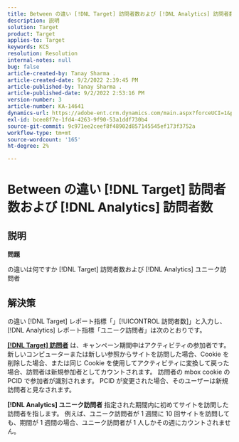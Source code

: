 ```yaml
---
title: Between の違い [!DNL Target] 訪問者数および [!DNL Analytics] 訪問者数
description: 説明
solution: Target
product: Target
applies-to: Target
keywords: KCS
resolution: Resolution
internal-notes: null
bug: false
article-created-by: Tanay Sharma .
article-created-date: 9/2/2022 2:39:45 PM
article-published-by: Tanay Sharma .
article-published-date: 9/2/2022 2:53:16 PM
version-number: 3
article-number: KA-14641
dynamics-url: https://adobe-ent.crm.dynamics.com/main.aspx?forceUCI=1&pagetype=entityrecord&etn=knowledgearticle&id=d7fa2510-cd2a-ed11-9db1-002248086735
exl-id: bcee8f7e-1fd4-4263-9f90-53a1ddf730b4
source-git-commit: 9c971ee2ceef8f48902d857145545ef173f3752a
workflow-type: tm+mt
source-wordcount: '165'
ht-degree: 2%

---
```


# Between の違い [!DNL Target] 訪問者数および [!DNL Analytics] 訪問者数

## 説明


<b>問題</b>

の違いは何ですか [!DNL Target] 訪問者数および [!DNL Analytics] ユニーク訪問者


## 解決策


の違い [!DNL Target] レポート指標「」[!UICONTROL 訪問者数]」と入力し、 [!DNL Analytics] レポート指標「ユニーク訪問者」は次のとおりです。

<u><b>[!DNL Target] 訪問者</b></u> は、キャンペーン期間中はアクティビティの参加者です。 新しいコンピューターまたは新しい参照からサイトを訪問した場合、Cookie を削除した場合、または同じ Cookie を使用してアクティビティに変換して戻った場合、訪問者は新規参加者としてカウントされます。 訪問者の mbox cookie の PCID で参加者が識別されます。 PCID が変更された場合、そのユーザーは新規訪問者と見なされます。

<b>[!DNL Analytics] ユニーク訪問者</b> 指定された期間内に初めてサイトを訪問した訪問者を指します。 例えば、ユニーク訪問者が 1 週間に 10 回サイトを訪問しても、期間が 1 週間の場合、ユニーク訪問者が 1 人しかその週にカウントされません。
